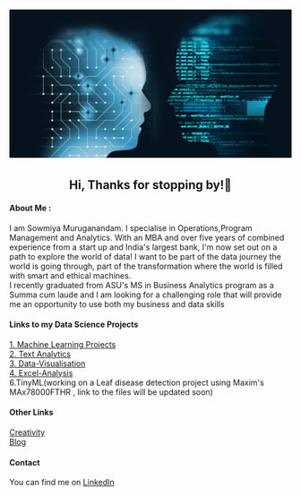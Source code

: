 
# ![header](./header.png)

<h2 align="center">Hi, Thanks for stopping by!👋</h2>
<h4 align="left">About Me : </h4>
<p align="left">    I am Sowmiya Muruganandam. I specialise in Operations,Program Management and Analytics. With an MBA and over five years of combined experience from a start up and India's largest bank, I'm now set out on a path to explore the world of data! I want to be part of the data journey the world is going through, part of the transformation where the world is  filled with smart and ethical machines.
<br>I recently graduated from ASU's MS in Business Analytics program as a Summa cum laude and I am looking for a challenging role that will provide me an opportunity to use both my business and data skills </p>

<h4 align="left"> Links to my Data Science Projects </h4>

[1. Machine Learning Projects](https://sowmya2790.github.io/Machine-Learning/)
<br>
[2. Text Analytics](https://sowmya2790.github.io/Text-Analytics/)
<br>
[3. Data-Visualisation](https://sowmya2790.github.io/Data-Visualisation/)
<br>
[4. Excel-Analysis](https://sowmya2790.github.io/Excel-Analysis/)
<br>
6.TinyML(working on a Leaf disease detection project using Maxim's MAx78000FTHR , link to the files will be updated soon)
<br>
<h4 align="left"> Other Links </h4>

[Creativity](https://sowmya2790.github.io/Creativity/)
<br>
[Blog](https://sowmya2790.github.io/Blog/)
<br>

<h4 align="left"> Contact </h4>

<!-- Actual text -->
You can find me on [LinkedIn](https://www.linkedin.com/in/sowmiyamuruganandam/)

